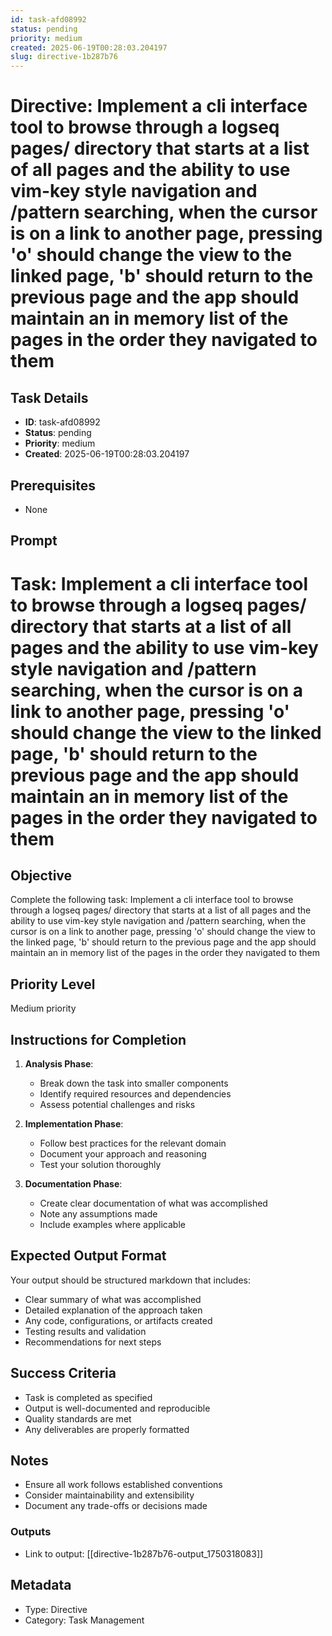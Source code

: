 ```yaml
---
id: task-afd08992
status: pending
priority: medium
created: 2025-06-19T00:28:03.204197
slug: directive-1b287b76
---
```


# Directive: Implement a cli interface tool to browse through a logseq pages/ directory that starts at a list of all pages and the ability to use vim-key style navigation and /pattern searching, when the cursor is on a link to another page, pressing &#x27;o&#x27; should change the view to the linked page, &#x27;b&#x27; should return to the previous page and the app should maintain an in memory list of the pages in the order they navigated to them

## Task Details
- **ID**: task-afd08992
- **Status**: pending
- **Priority**: medium
- **Created**: 2025-06-19T00:28:03.204197

## Prerequisites
- None

## Prompt
# Task: Implement a cli interface tool to browse through a logseq pages/ directory that starts at a list of all pages and the ability to use vim-key style navigation and /pattern searching, when the cursor is on a link to another page, pressing &#x27;o&#x27; should change the view to the linked page, &#x27;b&#x27; should return to the previous page and the app should maintain an in memory list of the pages in the order they navigated to them

## Objective
Complete the following task: Implement a cli interface tool to browse through a logseq pages/ directory that starts at a list of all pages and the ability to use vim-key style navigation and /pattern searching, when the cursor is on a link to another page, pressing &#x27;o&#x27; should change the view to the linked page, &#x27;b&#x27; should return to the previous page and the app should maintain an in memory list of the pages in the order they navigated to them

## Priority Level
Medium priority

## Instructions for Completion
1. **Analysis Phase**: 
   - Break down the task into smaller components
   - Identify required resources and dependencies
   - Assess potential challenges and risks

2. **Implementation Phase**:
   - Follow best practices for the relevant domain
   - Document your approach and reasoning
   - Test your solution thoroughly

3. **Documentation Phase**:
   - Create clear documentation of what was accomplished
   - Note any assumptions made
   - Include examples where applicable

## Expected Output Format
Your output should be structured markdown that includes:
- Clear summary of what was accomplished
- Detailed explanation of the approach taken
- Any code, configurations, or artifacts created
- Testing results and validation
- Recommendations for next steps

## Success Criteria
- Task is completed as specified
- Output is well-documented and reproducible
- Quality standards are met
- Any deliverables are properly formatted

## Notes
- Ensure all work follows established conventions
- Consider maintainability and extensibility
- Document any trade-offs or decisions made

### Outputs
- Link to output: [[directive-1b287b76-output_1750318083]]

## Metadata
- Type: Directive
- Category: Task Management
